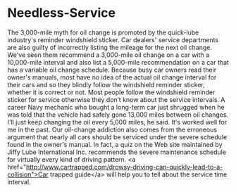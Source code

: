# Needless-Service
The 3,000-mile myth for oil change is promoted by the quick-lube industry's reminder windshield sticker. Car dealers' service departments are also guilty of incorrectly listing the mileage for the next oil change. We've seen them recommend a 3,000-mile oil change on a car with a 10,000-mile interval and also list a 5,000-mile recommendation on a car that has a variable oil change schedule. Because busy car owners read their owner's manuals, most have no idea of the actual oil change interval for their cars and so they blindly follow the windshield reminder sticker, whether it is correct or not. Most people follow the windshield reminder sticker for service otherwise they don’t know about the service intervals. A career Navy mechanic who bought a long-term car just shrugged when he was told that the vehicle had safely gone 13,000 miles between oil changes. I'll just keep changing the oil every 5,000 miles, he said. It's worked well for me in the past. Our oil-change addiction also comes from the erroneous argument that nearly all cars should be serviced under the severe schedule found in the owner's manual. In fact, a quiz on the Web site maintained by Jiffy Lube International Inc. recommends the severe maintenance schedule for virtually every kind of driving pattern. &lt;a href="http://www.cartrapped.com/drowsy-driving-can-quickly-lead-to-a-collision">Car trapped guide&lt;/a> will help you to tell about the service time interval.
